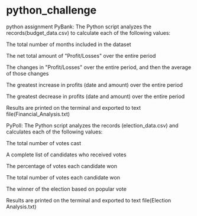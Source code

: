 # python_challenge
python assignment
PyBank:
 The Python script  analyzes the records(budget_data.csv) to calculate each of the following values:

The total number of months included in the dataset

The net total amount of "Profit/Losses" over the entire period

The changes in "Profit/Losses" over the entire period, and then the average of those changes

The greatest increase in profits (date and amount) over the entire period

The greatest decrease in profits (date and amount) over the entire period

Results are printed on the terminal and exported to text file(Financial_Analysis.txt)


PyPoll:
 The Python script  analyzes the records (election_data.csv) and calculates each of the following values:

The total number of votes cast

A complete list of candidates who received votes

The percentage of votes each candidate won

The total number of votes each candidate won

The winner of the election based on popular vote

Results are printed on the terminal and exported to text file(Election Analysis.txt)
